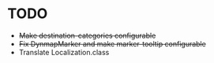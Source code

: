 # TODO

- ~~Make destination-categories configurable~~
- ~~Fix DynmapMarker and make marker-tooltip configurable~~
- Translate Localization.class
